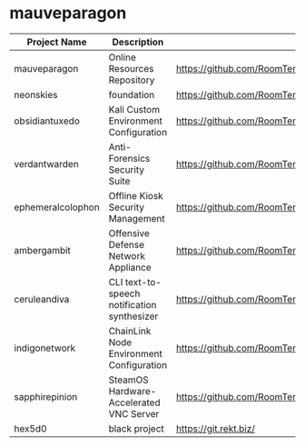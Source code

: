# mauveparagon

Project Name | Description | URL  
------------- | ------------- | ------------- |  
mauveparagon | Online Resources Repository | https://github.com/RoomTemperatureIQ/mauveparagon  
neonskies | foundation | https://github.com/RoomTemperatureIQ/neonskies  
obsidiantuxedo | Kali Custom Environment Configuration | https://github.com/RoomTemperatureIQ/obsidiantuxedo  
verdantwarden | Anti-Forensics Security Suite | https://github.com/RoomTemperatureIQ/verdantwarden  
ephemeralcolophon | Offline Kiosk Security Management | https://github.com/RoomTemperatureIQ/ephemeralcolophon  
ambergambit | Offensive Defense Network Appliance | https://github.com/RoomTemperatureIQ/ambergambit  
ceruleandiva | CLI text-to-speech notification synthesizer | https://github.com/RoomTemperatureIQ/ceruleandiva  
indigonetwork | ChainLink Node Environment Configuration | https://github.com/RoomTemperatureIQ/indigonetwork  
sapphirepinion | SteamOS Hardware-Accelerated VNC Server | https://github.com/RoomTemperatureIQ/sapphirepinion  
hex5d0 | black project | https://git.rekt.biz/
